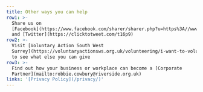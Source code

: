 ```yaml
---
title: Other ways you can help
row1: >-
  Share us on
  [Facebook](https://www.facebook.com/sharer/sharer.php?u=https%3A//www.realchangeguildford.co.uk/)
  and [Twitter](https://clicktotweet.com/t16p9)
row2: >-
  Visit [Voluntary Action South West
  Surrey](https://voluntaryactionsws.org.uk/volunteering/i-want-to-volunteer/)
  to see what else you can give
row3: >-
  Find out how your business or workplace can become a [Corporate
  Partner](mailto:robbie.cowbury@riverside.org.uk)
links: '[Privacy Policy](/privacy/)'
---
```


